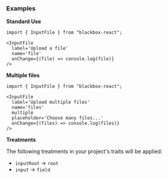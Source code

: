 ### Examples

**Standard Use**

```
import { InputFile } from "blackbox-react";

<InputFile
  label='Upload a file'
  name='file'
  onChange={(file) => console.log(file)}
/>
```

**Multiple files**

```
import { InputFile } from "blackbox-react";

<InputFile
  label='Upload multiple files'
  name='files'
  multiple
  placeholder='Choose many files...'
  onChange={(files) => console.log(files)}
/>
```

**Treatments**

The following treatments in your project's traits will be applied:

- `inputRoot` -> `root`
- `input` -> `field`
